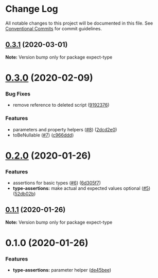 # Change Log

All notable changes to this project will be documented in this file.
See [Conventional Commits](https://conventionalcommits.org) for commit guidelines.

## [0.3.1](https://github.com/mmkal/js/compare/expect-type@0.3.0...expect-type@0.3.1) (2020-03-01)

**Note:** Version bump only for package expect-type





# [0.3.0](https://github.com/mmkal/js/compare/expect-type@0.2.0...expect-type@0.3.0) (2020-02-09)


### Bug Fixes

* remove reference to deleted script ([9192376](https://github.com/mmkal/js/commit/9192376a2fa369cfbd8f599edef4cfd64e0e28cd))


### Features

* parameters and property helpers ([#8](https://github.com/mmkal/js/issues/8)) ([2dcd2e0](https://github.com/mmkal/js/commit/2dcd2e058ec33f49bc718f084075bd88af0cf709))
* toBeNullable ([#7](https://github.com/mmkal/js/issues/7)) ([c966ddd](https://github.com/mmkal/js/commit/c966dddbba2fcb65a6a4d4283811204a5aeb5c1a))





# [0.2.0](https://github.com/mmkal/js/compare/expect-type@0.1.1...expect-type@0.2.0) (2020-01-26)


### Features

* assertions for basic types ([#6](https://github.com/mmkal/js/issues/6)) ([6d305f7](https://github.com/mmkal/js/commit/6d305f7ecd58114e15b1ad97811b0f4e35c50fb3))
* **type-assertions:** make actual and expected values optional ([#5](https://github.com/mmkal/js/issues/5)) ([52db02b](https://github.com/mmkal/js/commit/52db02bdbd0eb6c4767078c0080319ced866d6c5))





## [0.1.1](https://github.com/mmkal/js/compare/expect-type@0.1.0...expect-type@0.1.1) (2020-01-26)

**Note:** Version bump only for package expect-type





# 0.1.0 (2020-01-26)


### Features

* **type-assertions:** parameter helper ([de45bee](https://github.com/mmkal/js/commit/de45beefa984b17f686ba387ffab9675f28ec74a))
